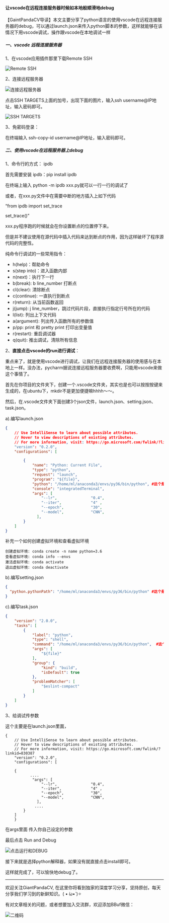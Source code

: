 #### 让vscode在远程连接服务器时候如本地般顺滑地debug

【GaintPandaCV导读】本文主要分享了python语言的使用vscode在远程连接服务器的debug，可以通过launch.json来传入python脚本的参数，这样就能够在该情况下用vscode调试，操作跟vscode在本地调试一样

##### 一、vscode 远程连接服务器

1、在vscode应用插件那里下载Remote SSH

![Remote SSH](https://img-blog.csdnimg.cn/20210629155804964.png?x-oss-process=image/watermark,type_ZmFuZ3poZW5naGVpdGk,shadow_10,text_aHR0cHM6Ly9ibG9nLmNzZG4ubmV0L3dlaXhpbl80NDcyODk1OA==,size_16,color_FFFFFF,t_70)

2、连接远程服务器

![连接远程服务器](https://img-blog.csdnimg.cn/20210629160211812.png?x-oss-process=image/watermark,type_ZmFuZ3poZW5naGVpdGk,shadow_10,text_aHR0cHM6Ly9ibG9nLmNzZG4ubmV0L3dlaXhpbl80NDcyODk1OA==,size_16,color_FFFFFF,t_70)

点击SSH TARGETS上面的加号，出现下面的图片，输入ssh username@IP地址，输入密码即可。

![SSH TARGETS](https://img-blog.csdnimg.cn/20210629155908398.png)

3、免密码登录：

在终端输入 ssh-copy-id username@IP地址，输入密码即可。

##### 二、使用vscode在远程服务器上debug

1、命令行的方式： ipdb

首先需要安装 ipdb：pip install ipdb

在终端上输入 python -m ipdb xxx.py就可以一行一行的调试了

或者，在xxx.py文件中在需要中断的地方插入上如下代码

“from ipdb import set_trace

set_trace()”

xxx.py程序跑的时候就会在你设置断点的位置停下来。

但是并不建议使用在源代码中插入代码来达到断点的作用，因为这样破坏了程序源代码的完整性。

纯命令行调试的一些常用指令：

- h(help)：帮助命令
- s(step into)：进入函数内部
- n(next)：执行下一行
- b(break): b line_number 打断点
- cl(clear): 清除断点
- c(continue): 一直执行到断点
- r(return): 从当前函数返回
- j(jump): j line_number，跳过代码片段，直接执行指定行号所在的代码
- l(list): 列出上下文代码
- a(argument): 列出传入函数所有的参数值
- p/pp: print 和 pretty print 打印出变量值
- r(restart): 重启调试器
- q(quit): 推出调试，清除所有信息

2、**直接点击vscode的run进行调试**：

重点来了，就是使用vscode进行调试，让我们在远程连接服务器的使用感与在本地上一样。没办法，pycharm据说连接远程服务器要收费啊，只能用vscode来做这个事情了。

首先在你项目的文件夹下，创建一个.vscode文件夹，其实也是也可以按按按键来生成的，在ubuntu下，mkdir不是更加便捷嘛hhhh～～。

然后，在.vscode文件夹下面创建3个json文件，launch.json、setting.json、task.json。

a).编写launch.json

```json
{
    // Use IntelliSense to learn about possible attributes.
    // Hover to view descriptions of existing attributes.
    // For more information, visit: https://go.microsoft.com/fwlink/?linkid=830387
    "version": "0.2.0",
    "configurations": [

        {
            "name": "Python: Current File",
            "type": "python",
            "request": "launch",
            "program": "${file}",
            "python": "/home/ml/anaconda3/envs/py36/bin/python", #这个是虚拟环境 conda info --envs 可以看虚拟环境的地址
            "console": "integratedTerminal",
            "args": [
                "--lr",               "0.4",
                "--iter",             "4" ,
                "--epoch",            "30",
                "--model",            "CNN",
              ],
        }
    ]
}
```

补充一个如何创建虚拟环境和查看虚拟环境

```
创建虚拟环境: conda create -n name python=3.6
查看虚拟环境: conda info --envs
激活虚拟环境: conda activate
退出虚拟环境: conda deactivate
```



b).编写setting.json

```json
{
  "python.pythonPath": "/home/ml/anaconda3/envs/py36/bin/python" #这个是虚拟环境 conda info --envs 可以看虚拟环境的地址
}

```



c).编写task.json

```json
{
    "version": "2.0.0",
    "tasks": [
        {
            "label": "python",
            "type": "shell",
            "command": "/home/ml/anaconda3/envs/py36/bin/python",  #这个是虚拟环境 conda info --envs 可以看虚拟环境的地址
            "args": [
                "${file}"
            ],
            "group": {
                "kind": "build",
                "isDefault": true
            },
            "problemMatcher": [
                "$eslint-compact"
            ]
        }
    ]
}
```



3、给调试传参数

这个主要是在launch.json里面，
```
{
    // Use IntelliSense to learn about possible attributes.
    // Hover to view descriptions of existing attributes.
    // For more information, visit: https://go.microsoft.com/fwlink/?linkid=830387
    "version": "0.2.0",
    "configurations": [

    {
           ....
            "args": [
                "--lr",               "0.4",
                "--iter",             "4" ,
                "--epoch",            "30",
                "--model",            "CNN",
              ],
             ....
        }
    ]
    }
```

在args里面 传入你自己设定的参数

最后点击 Run and Debug

![点击运行和DEBUG](https://img-blog.csdnimg.cn/20210629161631328.png?x-oss-process=image/watermark,type_ZmFuZ3poZW5naGVpdGk,shadow_10,text_aHR0cHM6Ly9ibG9nLmNzZG4ubmV0L3dlaXhpbl80NDcyODk1OA==,size_16,color_FFFFFF,t_70)

接下来就是选择python解释器，如果没有就直接点击install即可。

这样就完成了，可以愉快地debug了。



-----------------------------------------------------------------------------------------------
欢迎关注GiantPandaCV, 在这里你将看到独家的深度学习分享，坚持原创，每天分享我们学习到的新鲜知识。( • ̀ω•́ )✧

有对文章相关的问题，或者想要加入交流群，欢迎添加BBuf微信：

![二维码](https://img-blog.csdnimg.cn/20200110234905879.png?x-oss-process=image/watermark,type_ZmFuZ3poZW5naGVpdGk,shadow_10,text_aHR0cHM6Ly9ibG9nLmNzZG4ubmV0L2p1c3Rfc29ydA==,size_16,color_FFFFFF,t_70)